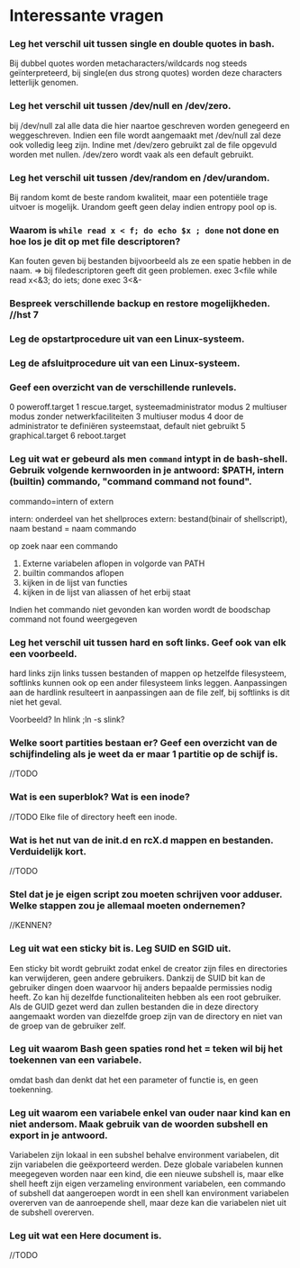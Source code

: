 # Interessante vragen

### Leg het verschil uit tussen single en double quotes in bash. 
Bij dubbel quotes worden metacharacters/wildcards nog steeds geïnterpreteerd, bij single(en dus strong quotes) worden deze characters letterlijk genomen.

### Leg het verschil uit tussen /dev/null en /dev/zero.
bij /dev/null zal alle data die hier naartoe geschreven worden genegeerd en weggeschreven. Indien een file wordt aangemaakt met /dev/null zal deze ook volledig leeg zijn. Indine met /dev/zero gebruikt zal de file opgevuld worden met nullen. /dev/zero wordt vaak als een default gebruikt.

### Leg het verschil uit tussen /dev/random en /dev/urandom.
Bij random komt de beste random kwaliteit, maar een potentiële trage uitvoer is mogelijk. Urandom geeft geen delay indien entropy pool op is.

### Waarom is `while read x < f; do echo $x ; done` **not done** en hoe los je dit op met file descriptoren?
Kan fouten geven bij bestanden bijvoorbeeld als ze een spatie hebben in de naam. => bij filedescriptoren geeft dit geen problemen.
exec 3<file
while read x<&3; do iets; done
exec 3<&-

### Bespreek verschillende backup en restore mogelijkheden. //hst 7

### Leg de opstartprocedure uit van een Linux-systeem.

### Leg de afsluitprocedure uit van een Linux-systeem.

### Geef een overzicht van de verschillende runlevels.
0 poweroff.target
1 rescue.target, systeemadministrator modus
2 multiuser modus zonder netwerkfaciliteiten
3 multiuser modus
4 door de administrator te definiëren systeemstaat, default niet gebruikt
5 graphical.target
6 reboot.target

### Leg uit wat er gebeurd als men `command` intypt in de bash-shell. Gebruik volgende kernwoorden in je antwoord: $PATH, intern (builtin) commando, "command command not found".
commando=intern of extern

intern: onderdeel van het shellproces
extern: bestand(binair of shellscript), naam bestand = naam commando

op zoek naar een commando
1. Externe variabelen aflopen in volgorde van PATH
2. builtin commandos aflopen
3. kijken in de lijst van functies
4. kijken in de lijst van aliassen of het erbij staat

Indien het commando niet gevonden kan worden wordt de boodschap command not found weergegeven

### Leg het verschil uit tussen hard en soft links. Geef ook van elk een voorbeeld.
hard links zijn links tussen bestanden of mappen op hetzelfde filesysteem, softlinks kunnen ook op een ander filesysteem links leggen.
Aanpassingen aan de hardlink resulteert in aanpassingen aan de file zelf, bij softlinks is dit niet het geval.

Voorbeeld? ln hlink ;ln -s slink?

### Welke soort partities bestaan er? Geef een overzicht van de schijfindeling als je weet da er maar 1 partitie op de schijf is.
//TODO

### Wat is een superblok? Wat is een inode?

//TODO
Elke file of directory heeft een inode. 

### Wat is het nut van de init.d en rcX.d mappen en bestanden. Verduidelijk kort. 
//TODO

### Stel dat je je eigen script zou moeten schrijven voor adduser. Welke stappen zou je allemaal moeten ondernemen?
//KENNEN?

### Leg uit wat een sticky bit is. Leg SUID en SGID uit.
Een sticky bit wordt gebruikt zodat enkel de creator zijn files en directories kan verwijderen, geen andere gebruikers.
Dankzij de SUID bit kan de gebruiker dingen doen waarvoor hij anders bepaalde permissies nodig heeft. Zo kan hij dezelfde functionaliteiten hebben als een root gebruiker.
Als de GUID gezet werd dan zullen bestanden die in deze directory aangemaakt worden van diezelfde groep zijn van de directory en niet van de groep van de gebruiker zelf.

### Leg uit waarom Bash geen spaties rond het = teken wil bij het toekennen van een variabele. 
omdat bash dan denkt dat het een parameter of functie is, en geen toekenning.

### Leg uit waarom een variabele enkel van ouder naar kind kan en niet andersom. Maak gebruik van de woorden subshell en export in je antwoord.
Variabelen zijn lokaal in een subshel behalve environment variabelen, dit zijn variabelen die geëxporteerd werden. Deze globale variabelen kunnen meegegeven worden naar een kind, die een nieuwe subshell is, maar elke shell heeft zijn eigen verzameling environment variabelen, een commando of subshell dat aangeroepen wordt in een shell kan environment variabelen overerven van de aanroepende shell, maar deze kan die variabelen niet uit de subshell overerven.

### Leg uit wat een Here document is.

//TODO




